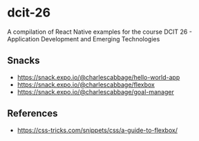 # dcit-26
A compilation of React Native examples for the course DCIT 26 - Application Development and Emerging Technologies

## Snacks
* https://snack.expo.io/@charlescabbage/hello-world-app
* https://snack.expo.io/@charlescabbage/flexbox
* https://snack.expo.io/@charlescabbage/goal-manager

## References
* https://css-tricks.com/snippets/css/a-guide-to-flexbox/

